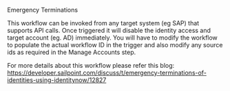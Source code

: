 Emergency Terminations

This workflow can be invoked from any target system (eg SAP) that supports API calls. Once triggered it will disable the identity access and target account (eg. AD) immediately. You will have to modify the workflow to populate the actual workflow ID in the trigger and also modify any source ids as required in the Manage Accounts step.

For more details about this workflow please refer this blog:
https://developer.sailpoint.com/discuss/t/emergency-terminations-of-identities-using-identitynow/12827